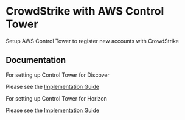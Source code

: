 # CrowdStrike with AWS Control Tower

Setup AWS Control Tower to register new accounts with CrowdStrike

## Documentation

For setting up Control Tower for Discover

Please see the [Implementation Guide](../Control-Tower/documentation/implementation-guide.md)

For setting up Control Tower for Horizon

Please see the [Implementation Guide](../Control-Tower-For-Horizon/documentation/implementation-guide.md)
